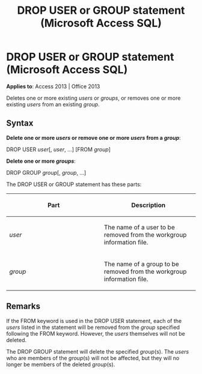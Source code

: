 ﻿---
title: DROP USER or GROUP statement (Microsoft Access SQL)
TOCTitle: DROP USER or GROUP statement (Microsoft Access SQL)
ms:assetid: 46bc5916-556b-17df-2f4c-8fd7bbd21ef7
ms:mtpsurl: https://msdn.microsoft.com/library/Ff193192(v=office.15)
ms:contentKeyID: 48544575
ms.date: 10/18/2018
mtps_version: v=office.15
---

# DROP USER or GROUP statement (Microsoft Access SQL)

**Applies to**: Access 2013 | Office 2013

Deletes one or more existing *users* or *groups*, or removes one or more existing *users* from an existing *group*.

## Syntax

**Delete one or more _users_ or remove one or more _users_ from a _group_**:

DROP USER *user*\[, *user*, …\] \[FROM *group*\]

**Delete one or more _groups_**:

DROP GROUP *group*\[, *group*, …\]

The DROP USER or GROUP statement has these parts:

<table>
<colgroup>
<col style="width: 50%" />
<col style="width: 50%" />
</colgroup>
<thead>
<tr class="header">
<th><p>Part</p></th>
<th><p>Description</p></th>
</tr>
</thead>
<tbody>
<tr class="odd">
<td><p><em>user</em></p></td>
<td><p>The name of a user to be removed from the workgroup information file.</p></td>
</tr>
<tr class="even">
<td><p><em>group</em></p></td>
<td><p>The name of a group to be removed from the workgroup information file.</p></td>
</tr>
</tbody>
</table>


## Remarks

If the FROM keyword is used in the DROP USER statement, each of the *users* listed in the statement will be removed from the *group* specified following the FROM keyword. However, the *users* themselves will not be deleted.

The DROP GROUP statement will delete the specified *group*(s). The *users* who are members of the *group*(s) will not be affected, but they will no longer be members of the deleted *group*(s).

